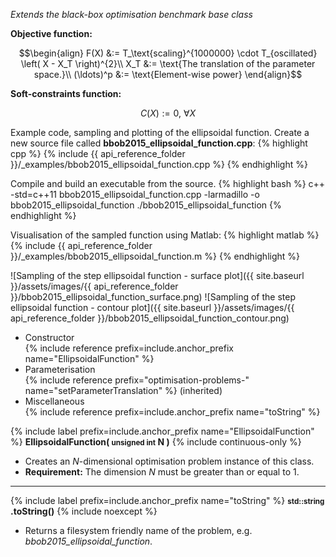*Extends the black-box optimisation benchmark base class*

**Objective function:**

$$\begin{align}
F(X) &:=  T_\text{scaling}^{1000000} \cdot T_{oscillated} \left( X - X_T \right)^{2}\\
X_T &:= \text{The translation of the parameter space.}\\
(\ldots)^p &:= \text{Element-wise power}
\end{align}$$

**Soft-constraints function:**

$$C(X) := 0, \ \forall X$$

Example code, sampling and plotting of the ellipsoidal function.
Create a new source file called **bbob2015_ellipsoidal_function.cpp**:
{% highlight cpp %}
{% include {{ api_reference_folder }}/_examples/bbob2015_ellipsoidal_function.cpp %}
{% endhighlight %}

Compile and build an executable from the source.
{% highlight bash %}
c++ -std=c++11 bbob2015_ellipsoidal_function.cpp -larmadillo -o bbob2015_ellipsoidal_function
./bbob2015_ellipsoidal_function
{% endhighlight %}

Visualisation of the sampled function using Matlab:
{% highlight matlab %}
{% include {{ api_reference_folder }}/_examples/bbob2015_ellipsoidal_function.m %}
{% endhighlight %}

![Sampling of the step ellipsoidal function - surface plot]({{ site.baseurl }}/assets/images/{{ api_reference_folder }}/bbob2015_ellipsoidal_function_surface.png)
![Sampling of the step ellipsoidal function - contour plot]({{ site.baseurl }}/assets/images/{{ api_reference_folder }}/bbob2015_ellipsoidal_function_contour.png)

- Constructor<br>
  {% include reference prefix=include.anchor_prefix name="EllipsoidalFunction" %}
- Parameterisation<br>
  {% include reference prefix="optimisation-problems-" name="setParameterTranslation" %} (inherited)
- Miscellaneous<br>
  {% include reference prefix=include.anchor_prefix name="toString" %}

{% include label prefix=include.anchor_prefix name="EllipsoidalFunction" %}
**EllipsoidalFunction( <small>unsigned int</small> N )** {% include continuous-only %}

- Creates an *N*-dimensional optimisation problem instance of this class.
- **Requirement:** The dimension *N* must be greater than or equal to 1.

---
{% include label prefix=include.anchor_prefix name="toString" %}
**<small>std::string</small> .toString()** {% include noexcept %}

- Returns a filesystem friendly name of the problem, e.g. *bbob2015_ellipsoidal_function*.



